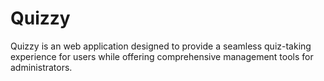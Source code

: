 # Quizzy
Quizzy is an web application designed to provide a seamless quiz-taking experience for users while offering comprehensive management tools for administrators.
